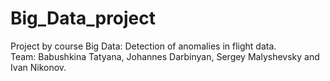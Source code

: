 # Big_Data_project
Project by course Big Data: Detection of anomalies in flight data.  
Team: Babushkina Tatyana, Johannes Darbinyan, Sergey Malyshevsky and Ivan Nikonov.
